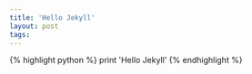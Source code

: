 ```yaml
---
title: 'Hello Jekyll'
layout: post
tags:
---
```


{% highlight python %}
print 'Hello Jekyll'
{% endhighlight %}

